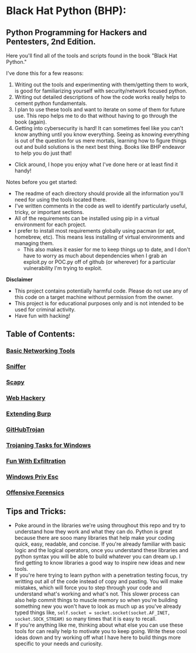 # Black Hat Python (BHP):

## Python Programming for Hackers and Pentesters, 2nd Edition.

Here you'll find all of the tools and scripts found in the book "Black Hat Python."

I've done this for a few reasons:

1. Writing out the tools and experimenting with them/getting them to work, is good for familiarizing yourself with security/network focused python.
2. Writing out detailed descriptions of how the code works really helps to cement python fundamentals.
3. I plan to use these tools and want to iterate on some of them for future use. This repo helps me to do that without having to go through the book (again).
4. Getting into cybersecurity is hard! It can sometimes feel like you can't know anything until you know everything. Seeing as knowing everything is out of the question for us mere mortals, learning how to figure things out and build solutions is the next best thing. Books like BHP endeavor to help you do just that!

- Click around, I hope you enjoy what I've done here or at least find it handy!

Notes before you get started:

- The readme of each directory should provide all the information you'll need for using the tools located there.
- I've written comments in the code as well to identify particularly useful, tricky, or important sections.
- All of the requirements can be installed using pip in a virtual environment for each project.
- I prefer to install most requirements globally using pacman (or apt, homebrew, etc). This means less installing of virtual environments and managing them.
  - This also makes it easier for me to keep things up to date, and I don't have to worry as much about dependencies when I grab an exploit.py or POC.py off of github (or wherever) for a particular vulnerability I'm trying to exploit.

**Disclaimer**

- This project contains potentially harmful code. Please do not use any of this code on a target machine without permission from the owner.
- This project is for educational purposes only and is not intended to be used for criminal activity.
- Have fun with hacking!

## Table of Contents:

### [Basic Networking Tools](https://github.com/Xerips/BlackHatPython/tree/main/BasicNetworkingTools)

### [Sniffer](https://github.com/Xerips/BlackHatPython/tree/main/Sniffer)

### [Scapy](https://github.com/Xerips/BlackHatPython/tree/main/Scapy)

### [Web Hackery](https://github.com/Xerips/BlackHatPython/tree/main/WebHackery)

### [Extending Burp](https://github.com/Xerips/BlackHatPython/tree/main/ExtendingBurp)

### [GitHubTrojan](https://github.com/Xerips/BlackHatPython/tree/main/GitHubTrojan)

### [Trojaning Tasks for Windows](https://github.com/Xerips/BlackHatPython/tree/main/TrojaningTasksWin)

### [Fun With Exfiltration](https://github.com/Xerips/BlackHatPython/tree/main/FunWithExfil)

### [Windows Priv Esc](https://github.com/Xerips/BlackHatPython/tree/main/WindowsPrivEsc)

### [Offensive Forensics](https://github.com/Xerips/BlackHatPython/tree/main/OffensiveForensics)

## Tips and Tricks:

- Poke around in the libraries we're using throughout this repo and try to understand how they work and what they can do. Python is great because there are sooo many libraries that help make your coding quick, easy, readable, and concise. If you're already familiar with basic logic and the logical operators, once you understand these libraries and python syntax you will be able to build whatever you can dream up. I find getting to know libraries a good way to inspire new ideas and new tools.
- If you're here trying to learn python with a penetration testing focus, try writting out all of the code instead of copy and pasting. You will make mistakes, which will force you to step through your code and understand what's working and what's not. This slower process can also help commit things to muscle memory so when you're building something new you won't have to look as much up as you've already typed things like, `self.socket = socket.socket(socket.AF_INET, socket.SOCK_STREAM)` so many times that it is easy to recall.
- If you're anything like me, thinking about what else you can use these tools for can really help to motivate you to keep going. Write these cool ideas down and try working off what I have here to build things more specific to your needs and curiosity.
